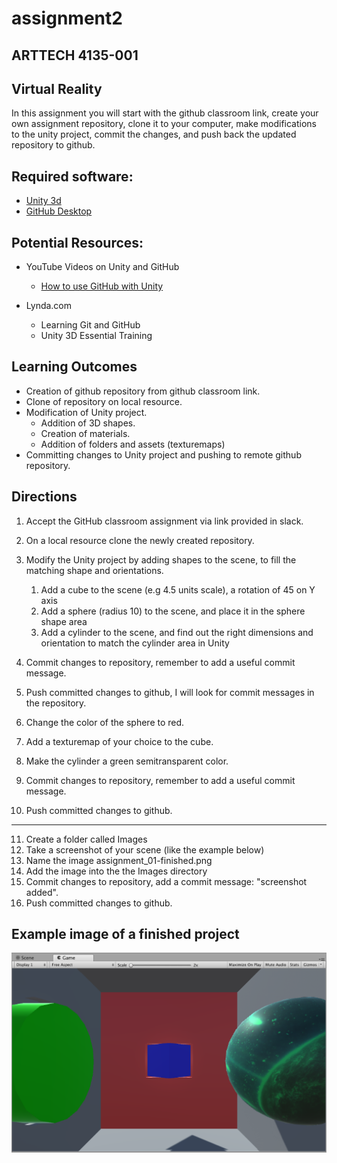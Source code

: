 # assignment2
## ARTTECH 4135-001
## Virtual Reality

In this assignment you will start with the github classroom link, create your own assignment repository, clone it to your computer, make modifications to the unity project, commit the changes, and push back the updated repository to github.

## Required software:

- [Unity 3d](https://unity3d.com/get-unity/download)
- [GitHub Desktop](https://desktop.github.com)

## Potential Resources:

- YouTube Videos on Unity and GitHub
	- [How to use GitHub with Unity](https://youtu.be/qpXxcvS-g3g)

- Lynda.com
	- Learning Git and GitHub
	- Unity 3D Essential Training

## Learning Outcomes
- Creation of github repository from github classroom link.
- Clone of repository on local resource.
- Modification of Unity project.
	- Addition of 3D shapes.
	- Creation of materials.
	- Addition of folders and assets (texturemaps)
- Committing changes to Unity project and pushing to remote github repository.

## Directions
1. Accept the GitHub classroom assignment via link provided in slack.

2. On a local resource clone the newly created repository.

3. Modify the Unity project by adding shapes to the scene, to fill the matching shape and orientations.
	1. Add a cube to the scene (e.g 4.5 units scale), a rotation of 45 on Y axis
	2. Add a sphere (radius 10) to the scene, and place it in the sphere shape area
	3. Add a cylinder to the scene, and find out the right dimensions and orientation to match the cylinder area in Unity
4. Commit changes to repository, remember to add a useful commit message.
5. Push committed changes to github, I will look for commit messages in the repository.
6. Change the color of the sphere to red.
7. Add a texturemap of your choice to the cube.
8. Make the cylinder a green semitransparent color.
9. Commit changes to repository, remember to add a useful commit message. 	
10. Push committed changes to github.

---
11. Create a folder called Images
12. Take a screenshot of your scene (like the example below)
12. Name the image assignment_01-finished.png
13. Add the image into the the Images directory
14. Commit changes to repository, add a commit message: "screenshot added". 	
15. Push committed changes to github.

## Example image of a finished project

![fit](assignment_01-finished.png)
